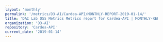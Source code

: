 ```yaml
---
layout: 'monthly'
permalink: '/metrics/D3-AI/Cardea-API/MONTHLY-REPORT-2019-01-14/'
title: 'DAI Lab OSS Metrics Metrics report for Cardea-API | MONTHLY-REPORT-2019-01-14'
organization: 'D3-AI'
repository: 'Cardea-API'
current_date: '2019-01-14'
---
```

